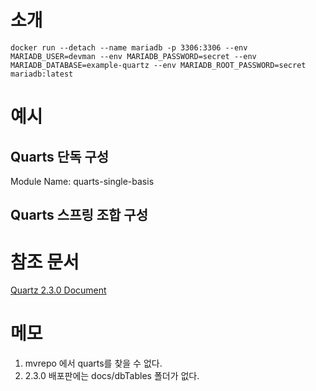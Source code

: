 # 소개

```shell
docker run --detach --name mariadb -p 3306:3306 --env MARIADB_USER=devman --env MARIADB_PASSWORD=secret --env MARIADB_DATABASE=example-quartz --env MARIADB_ROOT_PASSWORD=secret  mariadb:latest
```

# 예시

## Quarts 단독 구성
Module Name: quarts-single-basis

## Quarts 스프링 조합 구성

# 참조 문서
[Quartz 2.3.0 Document](https://www.quartz-scheduler.org/documentation/quartz-2.3.0/)

# 메모
1. mvrepo 에서 quarts를 찾을 수 없다.
2. 2.3.0 배포판에는 docs/dbTables 폴더가 없다.
